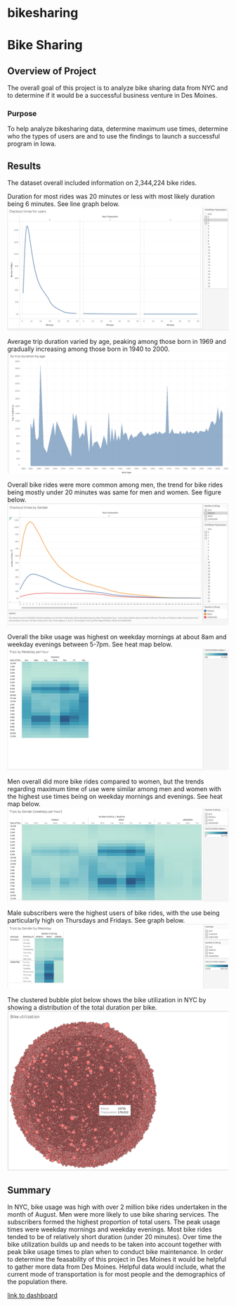 # bikesharing
# Bike Sharing


## Overview of Project

The overall goal of this project is to analyze bike sharing data from NYC and to determine if it would be a successful business venture in Des Moines. 

### Purpose

To help analyze bikesharing data, determine maximum use times, determine who the types of users are and to use the findings to launch a successful program in Iowa. 

## Results
 
The dataset overall included information on 2,344,224 bike rides.

Duration for most rides was 20 minutes or less with most likely duration being 6 minutes. See line graph below.
![figure](https://github.com/roomasa/bikesharing/blob/main/Checkout%20times%20for%20users.png)


Average trip duration varied by age, peaking among those born in 1969 and gradually increasing among those born in 1940 to 2000. 
![trip duration](https://github.com/roomasa/bikesharing/blob/main/Average%20trip%20duration%20by%20age.png)

Overall bike rides were more common among men, the trend for bike rides being mostly under 20 minutes was same for men and women. See figure below. 
![figure2](https://github.com/roomasa/bikesharing/blob/main/Checkout%20times%20by%20Gender.png)


Overall the bike usage was highest on weekday mornings at about 8am and weekday evenings between 5-7pm. See heat map below. 
![figure3](https://github.com/roomasa/bikesharing/blob/main/Trips%20by%20Weekday%20per%20hour.png)

Men overall did more bike rides compared to women, but the trends regarding maximum time of use were similar among men and women with the highest use times being on weekday mornings and evenings. See heat map below. 
![figure4](https://github.com/roomasa/bikesharing/blob/main/Trips%20by%20Gender%20Weekday%20per%20hour%20.png)

Male subscribers were the highest users of bike rides, with the use being particularly high on Thursdays and Fridays. See graph below. 
![figure5](https://github.com/roomasa/bikesharing/blob/main/Trips%20by%20Gender%20by%20Weekday.png)


The clustered bubble plot below shows the bike utilization in NYC by showing a distribution of the total duration per bike. 
![figure6](https://github.com/roomasa/bikesharing/blob/main/Clustered%20Bubble%20Plot.png)


 

## Summary
In NYC, bike usage was high with over 2 million bike rides undertaken in the month of August. Men were more likely to use bike sharing services. The subscribers formed the highest proportion of total users. The peak usage times were weekday mornings and weekday evenings. Most bike rides tended to be of relatively short duration (under 20 minutes). Over time the bike utilization builds up and needs to be taken into account together with peak bike usage times to plan when to conduct bike maintenance. In order to determine the feasability of this project in Des Moines it would be helpful to gather more data from Des Moines. Helpful data would include, what the current mode of transportation is for most people and the demographics of the population there. 

[link to dashboard](https://public.tableau.com/profile/rc5358#!/vizhome/NYC_citibike_challenge/NYCBikeRides?publish=yes)




 
